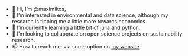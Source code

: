 - 👋 Hi, I’m @maximikos,
- 👀 I’m interested in environmental and data science, although my research is tipping me a little more towards economics.
- 🌱 I’m currently learning a little bit of julia and python.
- 💞️ I’m looking to collaborate on open science projects on sustainability research.
- 📫 How to reach me: via some option on [my website](https://maximikos.github.io/).

<!---
maximikos/maximikos is a ✨ special ✨ repository because its `README.md` (this file) appears on your GitHub profile.
You can click the Preview link to take a look at your changes.
--->

